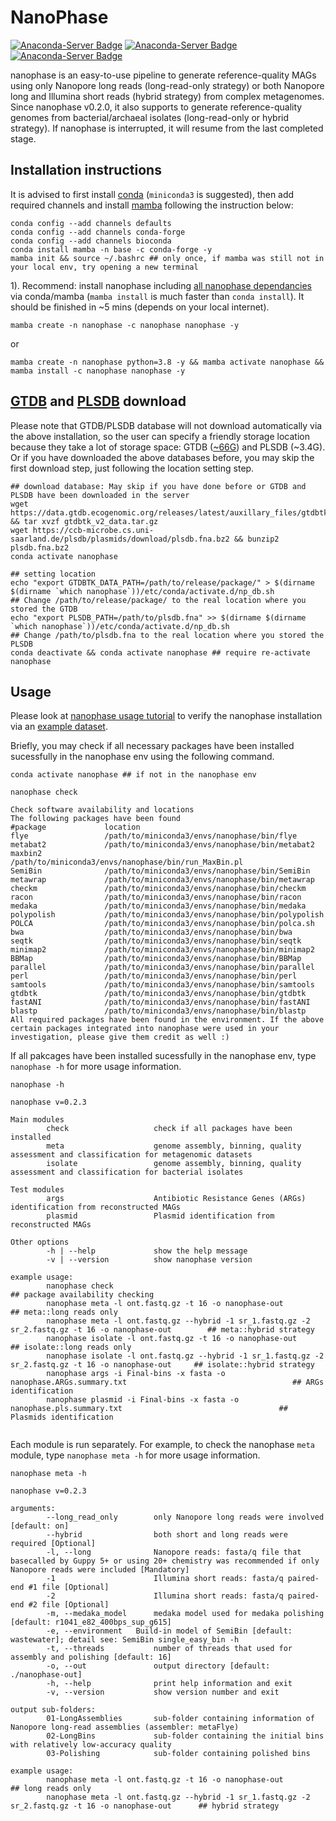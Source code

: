 # NanoPhase
[![Anaconda-Server Badge](https://anaconda.org/nanophase/nanophase/badges/platforms.svg)](https://anaconda.org/nanophase/nanophase)
[![Anaconda-Server Badge](https://anaconda.org/nanophase/nanophase/badges/version.svg)](https://anaconda.org/nanophase/nanophase)
[![Anaconda-Server Badge](https://anaconda.org/nanophase/nanophase/badges/downloads.svg)](https://anaconda.org/nanophase/nanophase)


nanophase is an easy-to-use pipeline to generate reference-quality MAGs using only Nanopore long reads (long-read-only strategy) or both Nanopore long and Illumina short reads (hybrid strategy) from complex metagenomes. Since nanophase v0.2.0, it also supports to generate reference-quality genomes from bacterial/archaeal isolates (long-read-only or hybrid strategy). If nanophase is interrupted, it will resume from the last completed stage.

## Installation instructions
It is advised to first install [conda](https://docs.conda.io/en/latest/miniconda.html) (`miniconda3` is suggested), then add required channels and install [mamba](https://github.com/mamba-org/mamba) following the instruction below:
```
conda config --add channels defaults
conda config --add channels conda-forge
conda config --add channels bioconda
conda install mamba -n base -c conda-forge -y
mamba init && source ~/.bashrc ## only once, if mamba was still not in your local env, try opening a new terminal
```
1). Recommend: install nanophase including [all nanophase dependancies](https://github.com/Hydro3639/NanoPhase/blob/main/dependancy.md) via conda/mamba (`mamba install` is much faster than `conda install`). It should be finished in ~5 mins (depends on your local internet).
```
mamba create -n nanophase -c nanophase nanophase -y
```
or
```
mamba create -n nanophase python=3.8 -y && mamba activate nanophase && mamba install -c nanophase nanophase -y
```

## [GTDB](https://gtdb.ecogenomic.org/downloads) and [PLSDB](https://ccb-microbe.cs.uni-saarland.de/plsdb/plasmids/download/) download
Please note that GTDB/PLSDB database will not download automatically via the above installation, so the user can specify a friendly storage location because they take a lot of storage space: GTDB ([~66G](https://ecogenomics.github.io/GTDBTk/installing/index.html#installing-third-party-software:~:text=GTDB%2DTk%20requires%20~66G%20of%20external%20data%20that%20needs%20to%20be%20downloaded%20and%20unarchived%3A)) and PLSDB (~3.4G). Or if you have downloaded the above databases before, you may skip the first download step, just following the location setting step.
```
## download database: May skip if you have done before or GTDB and PLSDB have been downloaded in the server
wget https://data.gtdb.ecogenomic.org/releases/latest/auxillary_files/gtdbtk_v2_data.tar.gz && tar xvzf gtdbtk_v2_data.tar.gz 
wget https://ccb-microbe.cs.uni-saarland.de/plsdb/plasmids/download/plsdb.fna.bz2 && bunzip2 plsdb.fna.bz2
conda activate nanophase

## setting location
echo "export GTDBTK_DATA_PATH=/path/to/release/package/" > $(dirname $(dirname `which nanophase`))/etc/conda/activate.d/np_db.sh
## Change /path/to/release/package/ to the real location where you stored the GTDB
echo "export PLSDB_PATH=/path/to/plsdb.fna" >> $(dirname $(dirname `which nanophase`))/etc/conda/activate.d/np_db.sh
## Change /path/to/plsdb.fna to the real location where you stored the PLSDB
conda deactivate && conda activate nanophase ## require re-activate nanophase
```
## Usage
Please look at [nanophase usage tutorial](https://github.com/Hydro3639/nanophase/blob/main/Usage_tutorial.md) to verify the nanophase installation via an [example dataset](https://github.com/example-data/np-example).

Briefly, you may check if all necessary packages have been installed sucessfully in the nanophase env using the following command.
```
conda activate nanophase ## if not in the nanophase env

nanophase check

Check software availability and locations
The following packages have been found
#package             location
flye                 /path/to/miniconda3/envs/nanophase/bin/flye
metabat2             /path/to/miniconda3/envs/nanophase/bin/metabat2
maxbin2              /path/to/miniconda3/envs/nanophase/bin/run_MaxBin.pl
SemiBin              /path/to/miniconda3/envs/nanophase/bin/SemiBin
metawrap             /path/to/miniconda3/envs/nanophase/bin/metawrap
checkm               /path/to/miniconda3/envs/nanophase/bin/checkm
racon                /path/to/miniconda3/envs/nanophase/bin/racon
medaka               /path/to/miniconda3/envs/nanophase/bin/medaka
polypolish           /path/to/miniconda3/envs/nanophase/bin/polypolish
POLCA                /path/to/miniconda3/envs/nanophase/bin/polca.sh
bwa                  /path/to/miniconda3/envs/nanophase/bin/bwa
seqtk                /path/to/miniconda3/envs/nanophase/bin/seqtk
minimap2             /path/to/miniconda3/envs/nanophase/bin/minimap2
BBMap                /path/to/miniconda3/envs/nanophase/bin/BBMap
parallel             /path/to/miniconda3/envs/nanophase/bin/parallel
perl                 /path/to/miniconda3/envs/nanophase/bin/perl
samtools             /path/to/miniconda3/envs/nanophase/bin/samtools
gtdbtk               /path/to/miniconda3/envs/nanophase/bin/gtdbtk
fastANI              /path/to/miniconda3/envs/nanophase/bin/fastANI
blastp               /path/to/miniconda3/envs/nanophase/bin/blastp
All required packages have been found in the environment. If the above certain packages integrated into nanophase were used in your investigation, please give them credit as well :)
```
If all pakcages have been installed sucessfully in the nanophase env, type `nanophase -h` for more usage information.
```
nanophase -h

nanophase v=0.2.3

Main modules
        check                   check if all packages have been installed
        meta                    genome assembly, binning, quality assessment and classification for metagenomic datasets
        isolate                 genome assembly, binning, quality assessment and classification for bacterial isolates

Test modules
        args                    Antibiotic Resistance Genes (ARGs) identification from reconstructed MAGs
        plasmid                 Plasmid identification from reconstructed MAGs

Other options
        -h | --help             show the help message
        -v | --version          show nanophase version

example usage:
        nanophase check                                                                                         ## package availability checking
        nanophase meta -l ont.fastq.gz -t 16 -o nanophase-out                                                   ## meta::long reads only
        nanophase meta -l ont.fastq.gz --hybrid -1 sr_1.fastq.gz -2 sr_2.fastq.gz -t 16 -o nanophase-out        ## meta::hybrid strategy
        nanophase isolate -l ont.fastq.gz -t 16 -o nanophase-out                                                ## isolate::long reads only
        nanophase isolate -l ont.fastq.gz --hybrid -1 sr_1.fastq.gz -2 sr_2.fastq.gz -t 16 -o nanophase-out     ## isolate::hybrid strategy
        nanophase args -i Final-bins -x fasta -o nanophase.ARGs.summary.txt                                     ## ARGs identification
        nanophase plasmid -i Final-bins -x fasta -o nanophase.pls.summary.txt                                   ## Plasmids identification
        
```
Each module is run separately. For example, to check the nanophase `meta` module, type `nanophase meta -h` for more usage information.
```
nanophase meta -h

nanophase v=0.2.3

arguments:
        --long_read_only        only Nanopore long reads were involved [default: on]
        --hybrid                both short and long reads were required [Optional]
        -l, --long              Nanopore reads: fasta/q file that basecalled by Guppy 5+ or using 20+ chemistry was recommended if only Nanopore reads were included [Mandatory]
        -1                      Illumina short reads: fasta/q paired-end #1 file [Optional]
        -2                      Illumina short reads: fasta/q paired-end #2 file [Optional]
        -m, --medaka_model      medaka model used for medaka polishing [default: r1041_e82_400bps_sup_g615]
        -e, --environment	Build-in model of SemiBin [default: wastewater]; detail see: SemiBin single_easy_bin -h
        -t, --threads           number of threads that used for assembly and polishing [default: 16]
        -o, --out               output directory [default: ./nanophase-out]
        -h, --help              print help information and exit
        -v, --version           show version number and exit

output sub-folders:
        01-LongAssemblies       sub-folder containing information of Nanopore long-read assemblies (assembler: metaFlye)
        02-LongBins             sub-folder containing the initial bins with relatively low-accuracy quality
        03-Polishing            sub-folder containing polished bins

example usage:
        nanophase meta -l ont.fastq.gz -t 16 -o nanophase-out                                                 ## long reads only
        nanophase meta -l ont.fastq.gz --hybrid -1 sr_1.fastq.gz -2 sr_2.fastq.gz -t 16 -o nanophase-out      ## hybrid strategy

```

